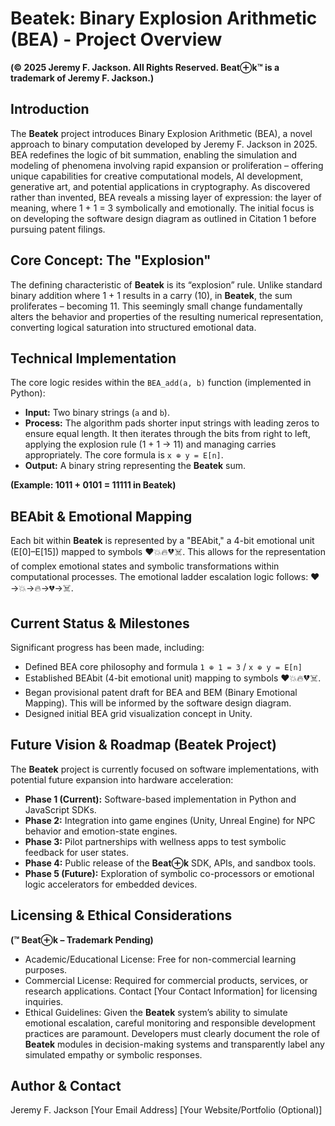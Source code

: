 # Beatek: Binary Explosion Arithmetic (BEA) - Project Overview

**(© 2025 Jeremy F. Jackson. All Rights Reserved. Beat⊕k™ is a trademark of Jeremy F. Jackson.)**

## Introduction

The **Beatek** project introduces Binary Explosion Arithmetic (BEA), a novel approach to binary computation developed by Jeremy F. Jackson in 2025. BEA redefines the logic of bit summation, enabling the simulation and modeling of phenomena involving rapid expansion or proliferation – offering unique capabilities for creative computational models, AI development, generative art, and potential applications in cryptography. As discovered rather than invented, BEA reveals a missing layer of expression: the layer of meaning, where 1 + 1 = 3 symbolically and emotionally.  The initial focus is on developing the software design diagram as outlined in Citation 1 before pursuing patent filings.

## Core Concept: The "Explosion"

The defining characteristic of **Beatek** is its “explosion” rule. Unlike standard binary addition where 1 + 1 results in a carry (10), in **Beatek**, the sum proliferates – becoming 11. This seemingly small change fundamentally alters the behavior and properties of the resulting numerical representation, converting logical saturation into structured emotional data.

## Technical Implementation

The core logic resides within the `BEA_add(a, b)` function (implemented in Python):

*   **Input:** Two binary strings (`a` and `b`).
*   **Process:** The algorithm pads shorter input strings with leading zeros to ensure equal length. It then iterates through the bits from right to left, applying the explosion rule (1 + 1 → 11) and managing carries appropriately.  The core formula is `x ⊕ y = E[n]`.
*   **Output:** A binary string representing the **Beatek** sum.

**(Example:  1011 + 0101 = 11111 in Beatek)**

## BEAbit & Emotional Mapping

Each bit within **Beatek** is represented by a "BEAbit," a 4-bit emotional unit (E[0]–E[15]) mapped to symbols ❤️💥🔥💔☠️. This allows for the representation of complex emotional states and symbolic transformations within computational processes. The emotional ladder escalation logic follows: ❤️→💥→🔥→💔→☠️.

## Current Status & Milestones

Significant progress has been made, including:

*   Defined BEA core philosophy and formula `1 ⊕ 1 = 3` / `x ⊕ y = E[n]`
*   Established BEAbit (4-bit emotional unit) mapping to symbols ❤️💥🔥💔☠️.
*   Began provisional patent draft for BEA and BEM (Binary Emotional Mapping).  This will be informed by the software design diagram.
*   Designed initial BEA grid visualization concept in Unity.

## Future Vision & Roadmap (Beatek Project)

The **Beatek** project is currently focused on software implementations, with potential future expansion into hardware acceleration:

*   **Phase 1 (Current):** Software-based implementation in Python and JavaScript SDKs.
*   **Phase 2:** Integration into game engines (Unity, Unreal Engine) for NPC behavior and emotion-state engines.
*   **Phase 3:** Pilot partnerships with wellness apps to test symbolic feedback for user states.
*   **Phase 4:** Public release of the **Beat⊕k** SDK, APIs, and sandbox tools.
*   **Phase 5 (Future):** Exploration of symbolic co-processors or emotional logic accelerators for embedded devices.

## Licensing & Ethical Considerations

**(™ **Beat⊕k** – Trademark Pending)**

*   Academic/Educational License: Free for non-commercial learning purposes.
*   Commercial License: Required for commercial products, services, or research applications. Contact [Your Contact Information] for licensing inquiries.
*   Ethical Guidelines: Given the **Beatek** system’s ability to simulate emotional escalation, careful monitoring and responsible development practices are paramount. Developers must clearly document the role of **Beatek** modules in decision-making systems and transparently label any simulated empathy or symbolic responses.

## Author & Contact

Jeremy F. Jackson
[Your Email Address]
[Your Website/Portfolio (Optional)]

